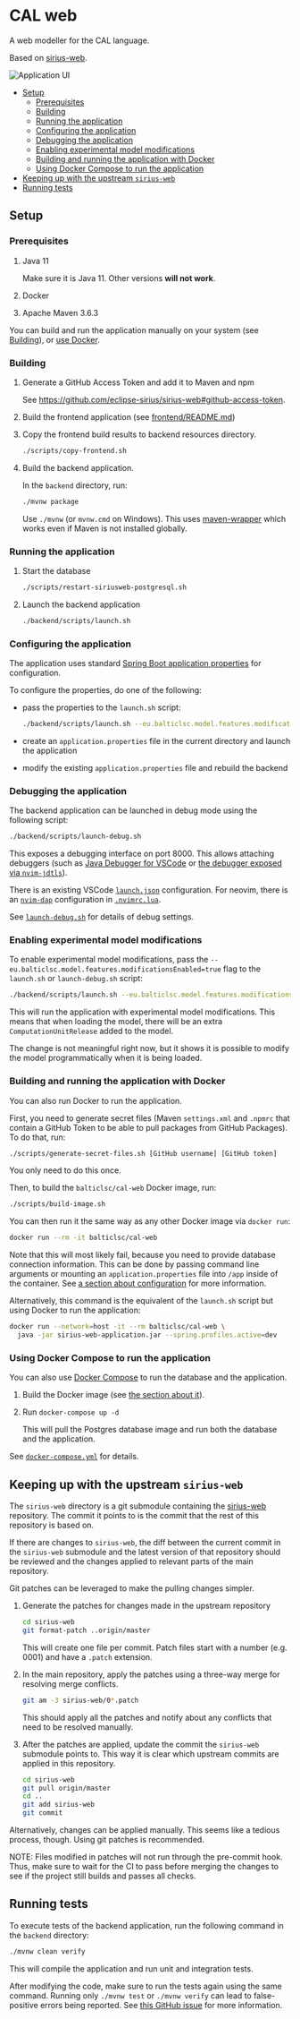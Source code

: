 # CAL web

A web modeller for the CAL language.

Based on [sirius-web](https://github.com/eclipse-sirius/sirius-web).

![Application UI](https://user-images.githubusercontent.com/889383/144030193-36d29f62-fd6c-451e-a273-c56292ca1487.png)

<!-- vim-markdown-toc GFM -->

- [Setup](#setup)
  - [Prerequisites](#prerequisites)
  - [Building](#building)
  - [Running the application](#running-the-application)
  - [Configuring the application](#configuring-the-application)
  - [Debugging the application](#debugging-the-application)
  - [Enabling experimental model modifications](#enabling-experimental-model-modifications)
  - [Building and running the application with Docker](#building-and-running-the-application-with-docker)
  - [Using Docker Compose to run the application](#using-docker-compose-to-run-the-application)
- [Keeping up with the upstream `sirius-web`](#keeping-up-with-the-upstream-sirius-web)
- [Running tests](#running-tests)

<!-- vim-markdown-toc -->

## Setup

### Prerequisites

1. Java 11

   Make sure it is Java 11. Other versions **will not work**.

2. Docker
3. Apache Maven 3.6.3

You can build and run the application manually on your system (see
[Building](#building)), or
[use Docker](#building-and-running-the-application-with-docker).

### Building

1. Generate a GitHub Access Token and add it to Maven and npm

   See <https://github.com/eclipse-sirius/sirius-web#github-access-token>.

2. Build the frontend application (see
   [frontend/README.md](./frontend/README.md))

3. Copy the frontend build results to backend resources directory.

   ```sh
   ./scripts/copy-frontend.sh
   ```

4. Build the backend application.

   In the `backend` directory, run:

   ```sh
   ./mvnw package
   ```

   Use `./mvnw` (or `mvnw.cmd` on Windows). This uses
   [maven-wrapper](https://github.com/takari/maven-wrapper) which works even if
   Maven is not installed globally.

### Running the application

1. Start the database

   ```sh
   ./scripts/restart-siriusweb-postgresql.sh
   ```

2. Launch the backend application

   ```sh
   ./backend/scripts/launch.sh
   ```

### Configuring the application

The application uses standard
[Spring Boot application properties](https://docs.spring.io/spring-boot/docs/1.2.0.M1/reference/html/boot-features-external-config.html)
for configuration.

To configure the properties, do one of the following:

- pass the properties to the `launch.sh` script:

  ```sh
  ./backend/scripts/launch.sh --eu.balticlsc.model.features.modificationsEnabled=true
  ```

- create an `application.properties` file in the current directory and launch
  the application

- modify the existing `application.properties` file and rebuild the backend

### Debugging the application

The backend application can be launched in debug mode using the following
script:

```sh
./backend/scripts/launch-debug.sh
```

This exposes a debugging interface on port 8000. This allows attaching debuggers
(such as
[Java Debugger for VSCode](https://github.com/microsoft/vscode-java-debug) or
[the debugger exposed via `nvim-jdtls`](https://github.com/mfussenegger/nvim-jdtls#debugger-via-nvim-dap)).

There is an existing VSCode [`launch.json`](./backend/.vscode/launch.json)
configuration. For neovim, there is an
[`nvim-dap`](https://github.com/mfussenegger/nvim-dap) configuration in
[`.nvimrc.lua`](./backend/.nvimrc.lua).

See [`launch-debug.sh`](./backend/scripts/launch-debug.sh) for details of debug
settings.

### Enabling experimental model modifications

To enable experimental model modifications, pass the
`--eu.balticlsc.model.features.modificationsEnabled=true` flag to the
`launch.sh` or `launch-debug.sh` script:

```sh
./backend/scripts/launch.sh --eu.balticlsc.model.features.modificationsEnabled=true
```

This will run the application with experimental model modifications. This means
that when loading the model, there will be an extra `ComputationUnitRelease`
added to the model.

The change is not meaningful right now, but it shows it is possible to modify
the model programmatically when it is being loaded.

### Building and running the application with Docker

You can also run Docker to run the application.

First, you need to generate secret files (Maven `settings.xml` and `.npmrc` that
contain a GitHub Token to be able to pull packages from GitHub Packages). To do
that, run:

```sh
./scripts/generate-secret-files.sh [GitHub username] [GitHub token]
```

You only need to do this once.

Then, to build the `balticlsc/cal-web` Docker image, run:

```sh
./scripts/build-image.sh
```

You can then run it the same way as any other Docker image via `docker run`:

```sh
docker run --rm -it balticlsc/cal-web
```

Note that this will most likely fail, because you need to provide database
connection information. This can be done by passing command line arguments or
mounting an `application.properties` file into `/app` inside of the container.
See [a section about configuration](#configuring-the-application) for more
information.

Alternatively, this command is the equivalent of the `launch.sh` script but
using Docker to run the application:

```sh
docker run --network=host -it --rm balticlsc/cal-web \
  java -jar sirius-web-application.jar --spring.profiles.active=dev
```

### Using Docker Compose to run the application

You can also use [Docker Compose](https://docs.docker.com/compose/) to run the
database and the application.

1. Build the Docker image (see
   [the section about it](#building-and-running-the-application-with-docker)).
2. Run `docker-compose up -d`

   This will pull the Postgres database image and run both the database and the
   application.

See [`docker-compose.yml`](./docker-compose.yml) for details.

## Keeping up with the upstream `sirius-web`

The `sirius-web` directory is a git submodule containing the
[sirius-web](https://github.com/eclipse-sirius/sirius-web) repository. The
commit it points to is the commit that the rest of this repository is based on.

If there are changes to `sirius-web`, the diff between the current commit in the
`sirius-web` submodule and the latest version of that repository should be
reviewed and the changes applied to relevant parts of the main repository.

Git patches can be leveraged to make the pulling changes simpler.

1. Generate the patches for changes made in the upstream repository

   ```sh
   cd sirius-web
   git format-patch ..origin/master
   ```

   This will create one file per commit. Patch files start with a number
   (e.g. 0001) and have a `.patch` extension.

2. In the main repository, apply the patches using a three-way merge for
   resolving merge conflicts.

   ```sh
   git am -3 sirius-web/0*.patch
   ```

   This should apply all the patches and notify about any conflicts that need to
   be resolved manually.

3. After the patches are applied, update the commit the `sirius-web` submodule
   points to. This way it is clear which upstream commits are applied in this
   repository.

   ```sh
   cd sirius-web
   git pull origin/master
   cd ..
   git add sirius-web
   git commit
   ```

Alternatively, changes can be applied manually. This seems like a tedious
process, though. Using git patches is recommended.

NOTE: Files modified in patches will not run through the pre-commit hook. Thus,
make sure to wait for the CI to pass before merging the changes to see if the
project still builds and passes all checks.

## Running tests

To execute tests of the backend application, run the following command in the
`backend` directory:

```sh
./mvnw clean verify
```

This will compile the application and run unit and integration tests.

After modifying the code, make sure to run the tests again using the same
command. Running only `./mvnw test` or `./mvnw verify` can lead to
false-positive errors being reported. See
[this GitHub issue](https://github.com/Gelio/CAL-web/issues/58#issuecomment-971819426)
for more information.

<!-- vim: set tw=80: -->
